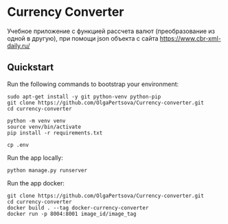 # Currency Converter

Учебное приложение с функцией рассчета валют (преобразование из одной в другую), при помощи json объекта с сайта https://www.cbr-xml-daily.ru/
## Quickstart

Run the following commands to bootstrap your environment:

    sudo apt-get install -y git python-venv python-pip
    git clone https://github.com/OlgaPertsova/Currency-converter.git
    cd currency-converter

    python -m venv venv
    source venv/bin/activate
    pip install -r requirements.txt

    cp .env

Run the app locally:
    
    python manage.py runserver

Run the app docker:

    git clone https://github.com/OlgaPertsova/Currency-converter.git
    cd currency-converter
    docker build . --tag docker-currency-converter
    docker run -p 8004:8001 image_id/image_tag
